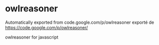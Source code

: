 # owlreasoner
Automatically exported from code.google.com/p/owlreasoner
exporté de  https://code.google.com/p/owlreasoner/

owlreasoner for javascript
